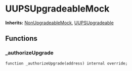 # UUPSUpgradeableMock
**Inherits:**
[NonUpgradeableMock](/lib/openzeppelin-contracts/contracts/mocks/proxy/UUPSUpgradeableMock.sol/contract.NonUpgradeableMock.md), [UUPSUpgradeable](/lib/solady/src/utils/UUPSUpgradeable.sol/abstract.UUPSUpgradeable.md)


## Functions
### _authorizeUpgrade


```solidity
function _authorizeUpgrade(address) internal override;
```

